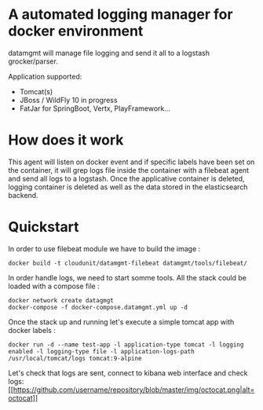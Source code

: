 # A automated logging manager for docker environment

datamgmt will manage file logging and send it all to a logstash grocker/parser.

Application supported:
* Tomcat(s)
* JBoss / WildFly 10 in progress
* FatJar for SpringBoot, Vertx, PlayFramework...

# How does it work

This agent will listen on docker event and if specific labels have been set on the container, it will grep logs file inside the container with a filebeat agent and send all logs to a logstash. Once the applicative container is deleted, logging container is deleted as well as the data stored in the elasticsearch backend.

# Quickstart

In order to use filebeat module we have to build the image :
```
docker build -t cloudunit/datamgmt-filebeat datamgmt/tools/filebeat/
```

In order handle logs, we need to start somme tools. All the stack could be loaded with a compose file :
```
docker network create datagmgt
docker-compose -f docker-compose.datamgmt.yml up -d
```

Once the stack up and running let's execute a simple tomcat app with docker labels :
```
docker run -d --name test-app -l application-type tomcat -l logging enabled -l logging-type file -l application-logs-path /usr/local/tomcat/logs tomcat:9-alpine
```

Let's check that logs are sent, connect to kibana web interface and check logs:
[[https://github.com/username/repository/blob/master/img/octocat.png|alt=octocat]]
